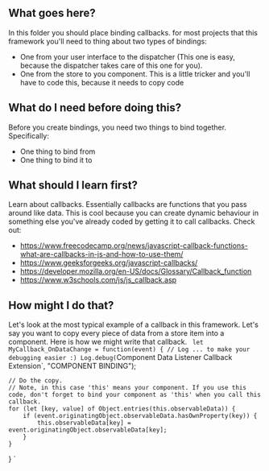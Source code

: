 ## What goes here?
In this folder you should place binding callbacks. for most projects that this framework you'll need to thing about two types of bindings:
- One from your user interface to the dispatcher (This one is easy, because the dispatcher takes care of this one for you).
- One from the store to you component. This is a little tricker and you'll have to code this, because it needs to copy code

## What do I need before doing this?
Before you create bindings, you need two things to bind together. Specifically:
- One thing to bind from
- One thing to bind it to

## What should I learn first?
Learn about callbacks. Essentially callbacks are functions that you pass around like data. This is cool because you can create dynamic behaviour in something else you've already coded by getting it to call callbacks. Check out:
- https://www.freecodecamp.org/news/javascript-callback-functions-what-are-callbacks-in-js-and-how-to-use-them/
- https://www.geeksforgeeks.org/javascript-callbacks/
- https://developer.mozilla.org/en-US/docs/Glossary/Callback_function
- https://www.w3schools.com/js/js_callback.asp 


## How might I do that?
Let's look at the most typical example of a callback in this framework. Let's say you want to copy every piece of data from a store item into a component. Here is how we might write that callback.
`
let MyCallback_OnDataChange = function(event) {
    // Log ... to make your debugging easier :)
    Log.debug(`Component Data Listener Callback Extension`, "COMPONENT BINDING");

    // Do the copy. 
    // Note, in this case 'this' means your component. If you use this code, don't forget to bind your component as 'this' when you call this callback.
    for (let [key, value] of Object.entries(this.observableData)) {
        if (event.originatingObject.observableData.hasOwnProperty(key)) {
            this.observableData[key] = event.originatingObject.observableData[key];
        }
    }
}
`